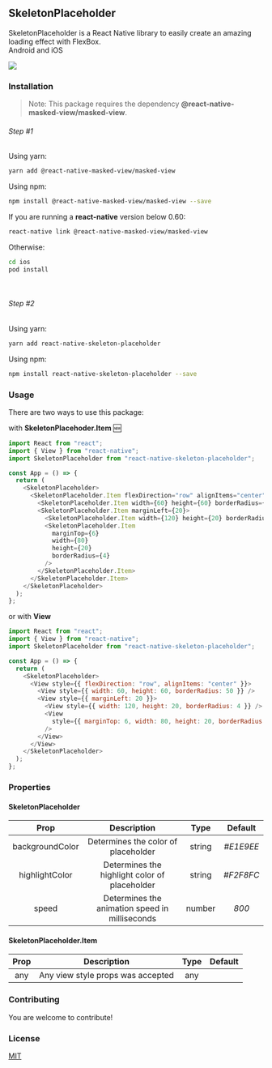 ## SkeletonPlaceholder

SkeletonPlaceholder is a React Native library to easily create an amazing loading effect with FlexBox.<br/>
Android and iOS

![](https://i.imgur.com/3aDeSTZ.gif)

### Installation

> Note: This package requires the dependency **@react-native-masked-view/masked-view**.

###### Step #1

Using yarn:

```bash
yarn add @react-native-masked-view/masked-view
```

Using npm:

```bash
npm install @react-native-masked-view/masked-view --save
```

If you are running a **react-native** version below 0.60:

```bash
react-native link @react-native-masked-view/masked-view
```

Otherwise:

```bash
cd ios
pod install
```

&nbsp;&nbsp;

###### Step #2

Using yarn:

```bash
yarn add react-native-skeleton-placeholder
```

Using npm:

```bash
npm install react-native-skeleton-placeholder --save
```

### Usage

There are two ways to use this package:

with **SkeletonPlacehoder.Item** 🆕

```javascript
import React from "react";
import { View } from "react-native";
import SkeletonPlaceholder from "react-native-skeleton-placeholder";

const App = () => {
  return (
    <SkeletonPlaceholder>
      <SkeletonPlaceholder.Item flexDirection="row" alignItems="center">
        <SkeletonPlaceholder.Item width={60} height={60} borderRadius={50} />
        <SkeletonPlaceholder.Item marginLeft={20}>
          <SkeletonPlaceholder.Item width={120} height={20} borderRadius={4} />
          <SkeletonPlaceholder.Item
            marginTop={6}
            width={80}
            height={20}
            borderRadius={4}
          />
        </SkeletonPlaceholder.Item>
      </SkeletonPlaceholder.Item>
    </SkeletonPlaceholder>
  );
};
```

or with **View**

```javascript
import React from "react";
import { View } from "react-native";
import SkeletonPlaceholder from "react-native-skeleton-placeholder";

const App = () => {
  return (
    <SkeletonPlaceholder>
      <View style={{ flexDirection: "row", alignItems: "center" }}>
        <View style={{ width: 60, height: 60, borderRadius: 50 }} />
        <View style={{ marginLeft: 20 }}>
          <View style={{ width: 120, height: 20, borderRadius: 4 }} />
          <View
            style={{ marginTop: 6, width: 80, height: 20, borderRadius: 4 }}
          />
        </View>
      </View>
    </SkeletonPlaceholder>
  );
};
```

### Properties

#### SkeletonPlaceholder

|      Prop       |                  Description                   |  Type  |  Default  |
| :-------------: | :--------------------------------------------: | :----: | :-------: |
| backgroundColor |      Determines the color of placeholder       | string | _#E1E9EE_ |
| highlightColor  | Determines the highlight color of placeholder  | string | _#F2F8FC_ |
|      speed      | Determines the animation speed in milliseconds | number |   _800_   |

#### SkeletonPlaceholder.Item

| Prop |            Description            | Type | Default |
| :--: | :-------------------------------: | :--: | :-----: |
| any  | Any view style props was accepted | any  |

### Contributing

You are welcome to contribute!

### License

[MIT](https://choosealicense.com/licenses/mit/)

